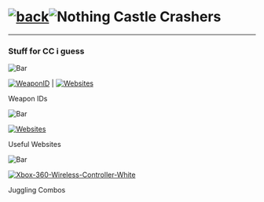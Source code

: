 # [![back](https://cdn.discordapp.com/emojis/887168885747511396?size=32)](https://dxrpy.github.io/Dxrpys-Garbage-Website)![`Nothing`](https://cdn.discordapp.com/attachments/584355797366997002/889386862916014090/nothing.png) Castle Crashers

---

### Stuff for CC i guess

![`Bar`](https://cdn.discordapp.com/attachments/584355797366997002/889006586406772746/4M7IWwP.png)

[![`WeaponID`](https://user-images.githubusercontent.com/64295233/136686614-21ef83d4-40bd-406a-bede-29dd1ca9f882.png)](https://dxrpy.github.io/Dxrpys-Garbage-Website/castlecrashers/weapons) | [![`Websites`](https://user-images.githubusercontent.com/64295233/136686774-0bc3bed0-10ae-422d-81e5-a9f3fbbe3209.png)](https://dxrpy.github.io/Dxrpys-Garbage-Website/castlecrashers/websites)

Weapon IDs

![`Bar`](https://cdn.discordapp.com/attachments/584355797366997002/889006586406772746/4M7IWwP.png)

[![`Websites`](https://user-images.githubusercontent.com/64295233/136686774-0bc3bed0-10ae-422d-81e5-a9f3fbbe3209.png)](https://dxrpy.github.io/Dxrpys-Garbage-Website/castlecrashers/websites)

Useful Websites

![`Bar`](https://cdn.discordapp.com/attachments/584355797366997002/889006586406772746/4M7IWwP.png)

[![Xbox-360-Wireless-Controller-White](https://user-images.githubusercontent.com/64295233/139616117-fe90848c-4276-4fa8-ba9d-1c46f39fac19.png)](https://dxrpy.github.io/Dxrpys-Garbage-Website/castlecrashers/juggles)

Juggling Combos



